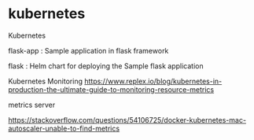 # kubernetes
Kubernetes

flask-app : Sample application in flask framework

flask     : Helm chart for deploying the Sample flask application

Kubernetes Monitoring
https://www.replex.io/blog/kubernetes-in-production-the-ultimate-guide-to-monitoring-resource-metrics

metrics server

https://stackoverflow.com/questions/54106725/docker-kubernetes-mac-autoscaler-unable-to-find-metrics 
